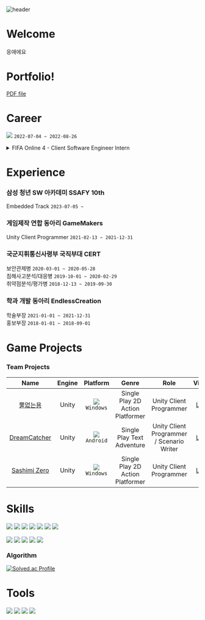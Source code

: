 ![header](https://capsule-render.vercel.app/api?type=rounded&color=timeGradient&height=150&section=header&text=SoinDosa&fontSize=70)
  
# Welcome
응애에요
# Portfolio!
[PDF file](https://drive.google.com/file/d/1PLtrS1lCoRe1rjlI7SpeJ7j5L93O2-cc/view?usp=sharing)
# Career
<img
  src="https://img.shields.io/badge/EA%20Korea-000000?style=badge&logo=EA&logoColor=white"
/>
`2022-07-04 ~ 2022-08-26`
<br/>
<details>
<summary>FIFA Online 4 - Client Software Engineer Intern  </summary>
  
* **Action Script 3.0**
* **Adobe Animator**
* UI 개발
* 신규기능 개발
* 버그 리포팅
</details>

# Experience
### 삼성 청년 SW 아카데미 SSAFY 10th
Embedded Track `2023-07-05 ~`
### 게임제작 연합 동아리 GameMakers
Unity Client Programmer `2021-02-13 ~ 2021-12-31`
### 국군지휘통신사령부 국직부대 CERT
보안관제병 `2020-03-01 ~ 2020-05-28`<br/>
침해사고분석/대응병 `2019-10-01 ~ 2020-02-29`<br/>
취약점분석/평가병 `2018-12-13 ~ 2019-09-30`
### 학과 개발 동아리 EndlessCreation
학술부장 `2021-01-01 ~ 2021-12-31`<br/>
홍보부장 `2018-01-01 ~ 2018-09-01`
# Game Projects
### Team Projects
|Name|Engine|Platform|Genre|Role|Video|
|:------:|:---:|:---:|:---:|:---:|:---:|
|[뿔없는용](https://soindosa.itch.io/nohorn-dragon)|Unity|![](https://img.shields.io/badge/itch.io-FA5C5C?style=flat&logo=Itch.io&logoColor=black)<br/>`Windows`|Single Play 2D Action Platformer|Unity Client Programmer|[Link](https://youtu.be/I9NU2H_h_1k)|
|[DreamCatcher](https://play.google.com/store/apps/details?id=com.STG_Z.DreamCatcher)|Unity|![](https://img.shields.io/badge/Play%20Store-414141?style=flat&logo=GooglePlay&logoColor=white)<br/>`Android`|Single Play Text Adventure|Unity Client Programmer / Scenario Writer|[Link](https://www.youtube.com/watch?v=hC1-DHF_040)|
|[Sashimi Zero](https://indie.onstove.com/ko/games/520)|Unity|![](https://img.shields.io/badge/Stove%20Indie-FC4C02?style=flat&logo=Slides&logoColor=white)<br/>`Windows`|Single Play 2D Action Platformer|Unity Client Programmer|[Link](https://www.youtube.com/watch?v=9MEL1N32TC0)|
# Skills
<img
  src="https://img.shields.io/badge/C-A8B9CC?style=for-the-badge&logo=c&logoColor=black" align="center"
/>
<img
  src="https://img.shields.io/badge/C%2B%2B-00599c?style=for-the-badge&logo=C%2B%2B&logoColor=white" align="center"
/>
<img
  src="https://img.shields.io/badge/C%23-239120?style=for-the-badge&logo=C%20Sharp&logoColor=white" align="center"
/>
<img
  src="https://img.shields.io/badge/python-3776AB?style=for-the-badge&logo=python&logoColor=white" align="center"
/>
<img
  src="https://img.shields.io/badge/HTML-E34F26?style=for-the-badge&logo=html5&logoColor=white" align="center"
/>
<img
  src="https://img.shields.io/badge/css-1572B6?style=for-the-badge&logo=css3&logoColor=white" align="center"
/>
<img
  src="https://img.shields.io/badge/javascript-F7DF1E?style=for-the-badge&logo=javascript&logoColor=black" align="center"
/>
<br/>
<br/>
<img
  src="https://img.shields.io/badge/linux-FCC624?style=for-the-badge&logo=Linux&logoColor=black" align="center"
/>
<img
  src="https://img.shields.io/badge/Unity-000000?style=for-the-badge&logo=unity&logoColor=white" align="center"
/>
<img
  src="https://img.shields.io/badge/node%2Ejs-339933?style=for-the-badge&logo=nodedotjs&logoColor=white" align="center"
/>
<img
  src="https://img.shields.io/badge/vue%2Ejs-4FC08D?style=for-the-badge&logo=vuedotjs&logoColor=white" align="center"
/>
<img
  src="https://img.shields.io/badge/mysql-4479A1?style=for-the-badge&logo=mysql&logoColor=white" align="center"
/>
<br/>
### Algorithm
[![Solved.ac Profile](http://mazassumnida.wtf/api/v2/generate_badge?boj=rlatjsgnl519)](https://solved.ac/rlatjsgnl519/)<br/>
# Tools
<img
  src="https://img.shields.io/badge/visual%20studio-5C2D91?style=for-the-badge&logo=visualstudio&logoColor=white" align="center"
/>
<img
  src="https://img.shields.io/badge/visual%20studio%20code-007ACC?style=for-the-badge&logo=visualstudiocode&logoColor=white" align="center"
/>
<img
  src="https://img.shields.io/badge/Git-F05032?style=for-the-badge&logo=Git&logoColor=white" align="center"
/>
<img
  src="https://img.shields.io/badge/vim-019733?style=for-the-badge&logo=vim&logoColor=white" align="center"
/>
<br/>
<br/>
<!--
**SoinDosa/SoinDosa** is a ✨ _special_ ✨ repository because its `README.md` (this file) appears on your GitHub profile.

Here are some ideas to get you started:

- 🔭 I’m currently working on ...
- 🌱 I’m currently learning ...
- 👯 I’m looking to collaborate on ...
- 🤔 I’m looking for help with ...
- 💬 Ask me about ...
- 📫 How to reach me: ...
- 😄 Pronouns: ...
- ⚡ Fun fact: ...
-->
